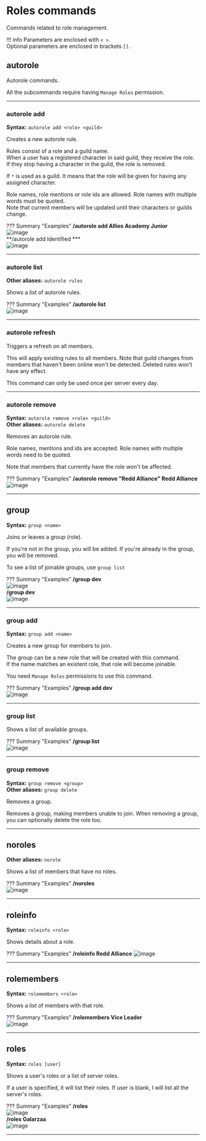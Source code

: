 # Roles commands
Commands related to role management.

!!! info
    Parameters are enclosed with `< >`.   
    Optional parameters are enclosed in brackets `[]`.

## autorole
Autorole commands.
        
All the subcommands require having `Manage Roles` permission.

----

### autorole add
**Syntax:** `autorole add <role> <guild>`

Creates a new autorole rule.

Rules consist of a role and a guild name.  
When a user has a registered character in said guild, they receive the role.  
If they stop having a character in the guild, the role is removed.

If `*` is used as a guild. It means that the role will be given for having any assigned character.

Role names, role mentions or role ids are allowed. Role names with multiple words must be quoted.  
Note that current members will be updated until their characters or guilds change.

??? Summary "Examples"
    **/autorole add Allies Academy Junior**  
    ![image](../assets/images/commands/roles/autorole_add_1.png)  
    **/autorole add Identified ***  
    ![image](../assets/images/commands/roles/autorole_add_2.png)

----

### autorole list
**Other aliases:** `autorole rules`

Shows a list of autorole rules.

??? Summary "Examples"
    **/autorole list**  
    ![image](../assets/images/commands/roles/autorole_list.png)

----

### autorole refresh

Triggers a refresh on all members.

This will apply existing rules to all members.
Note that guild changes from members that haven't been online won't be detected.
Deleted rules won't have any effect.

This command can only be used once per server every day.

----

### autorole remove
**Syntax:** `autorole remove <role> <guild>`  
**Other aliases:** `autorole delete`

Removes an autorole rule.

Role names, mentions and ids are accepted. Role names with multiple words need to be quoted.

Note that members that currently have the role won't be affected.

??? Summary "Examples"
    **/autorole remove "Redd Alliance" Redd Alliance**  
    ![image](../assets/images/commands/roles/autorole_remove.png)

----

## group
**Syntax:** `group <name>`

Joins or leaves a group (role).

If you're not in the group, you will be added.
If you're already in the group, you will be removed.

To see a list of joinable groups, use `group list`

??? Summary "Examples"
    **/group dev**  
    ![image](../assets/images/commands/roles/group_1.png)  
    **/group dev**  
    ![image](../assets/images/commands/roles/group_2.png)

----

### group add
**Syntax:** `group add <name>`

Creates a new group for members to join.

The group can be a new role that will be created with this command.  
If the name matches an existent role, that role will become joinable.

You need `Manage Roles` permissions to use this command.

??? Summary "Examples"
    **/group add dev**  
    ![image](../assets/images/commands/roles/group_add.png)  

----

### group list

Shows a list of available groups.

??? Summary "Examples"
    **/group list**  
    ![image](../assets/images/commands/roles/group_list.png)

----

### group remove
**Syntax:** `group remove <group>`  
**Other aliases:** `group delete`

Removes a group.

Removes a group, making members unable to join.
When removing a group, you can optionally delete the role too.

----

## noroles
**Other aliases:** `norole`

Shows a list of members that have no roles.

??? Summary "Examples"
    **/noroles**  
    ![image](../assets/images/commands/roles/noroles.png)

----

## roleinfo
**Syntax:** `roleinfo <role>`

Shows details about a role.

??? Summary "Examples"
    **/roleinfo Redd Alliance**
    ![image](../assets/images/commands/roles/roleinfo.png)

----

## rolemembers
**Syntax:** `rolemembers <role>`

Shows a list of members with that role.

??? Summary "Examples"
    **/rolemembers Vice Leader**  
    ![image](../assets/images/commands/roles/rolemembers.png)

----

## roles
**Syntax:** `roles [user]`

Shows a user's roles or a list of server roles.

If a user is specified, it will list their roles.
If user is blank, I will list all the server's roles.

??? Summary "Examples"
    **/roles**  
    ![image](../assets/images/commands/roles/roles_1.png)  
    **/roles Galarzaa**  
    ![image](../assets/images/commands/roles/roles_2.png)

----